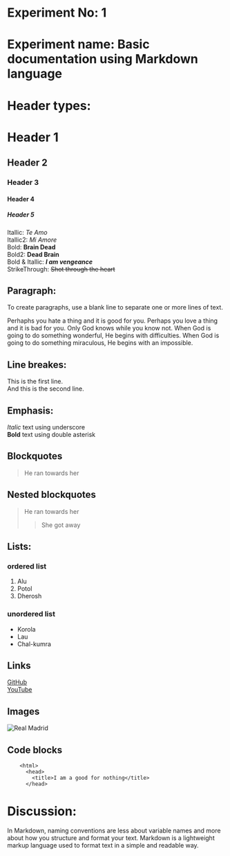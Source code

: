 # Experiment No: 1
# Experiment name: Basic documentation using Markdown language


 # Header types:

# Header 1
## Header 2
### Header 3
#### Header 4
##### Header 5
Itallic: _Te Amo_ <br>
Itallic2: *Mi Amore* <br>
Bold: **Brain Dead** <br>
Bold2: __Dead Brain__ <br>
Bold & Itallic: ***I am vengeance*** <br>
StrikeThrough: ~~Shot through the heart~~

## Paragraph:
To create paragraphs, use a blank line to separate one or more lines of text.

Perhaphs you hate a thing and it is good for you. Perhaps you love a thing and it is bad for you. Only God knows while you know not. When God is going to do something wonderful, He begins with difficulties. When God is going to do something miraculous, He begins with an impossible.
## Line breakes:
This is the first line.<br>
And this is the second line.
## Emphasis:
_Italic_ text using underscore<br>
**Bold** text using double asterisk
## Blockquotes
> He ran towards her
## Nested blockquotes
> He ran towards her
>> She got away
## Lists:
### ordered list
 1. Alu
 2. Potol
 3. Dherosh
### unordered list
* Korola
* Lau
* Chal-kumra
## Links
[GitHub](http://github.com/)  
[YouTube](www.youtube.com) 
## Images
![Real Madrid](https://logos-world.net/real-madrid-logo/)

## Code blocks

        <html>
          <head>
            <title>I am a good for nothing</title>
          </head>

# Discussion:
In Markdown, naming conventions are less about variable names and more about how you structure and format your text. Markdown is a lightweight markup language used to format text in a simple and readable way.